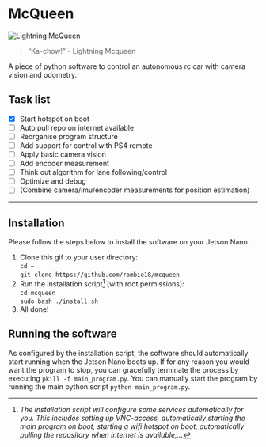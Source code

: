 # McQueen

![Lightning McQueen](https://media.tenor.com/UHy0nbKkmSYAAAAd/lightning-mcqueen-cars-movie.gif)

> “Ka-chow!” - Lightning Mcqueen

A piece of python software to control an autonomous rc car with camera vision and odometry.

## Task list

- [x] Start hotspot on boot
- [ ] Auto pull repo on internet available
- [ ] Reorganise program structure
- [ ] Add support for control with PS4 remote
- [ ] Apply basic camera vision
- [ ] Add encoder measurement
- [ ] Think out algorithm for lane following/control
- [ ] Optimize and debug
- [ ] (Combine camera/imu/encoder measurements for position estimation)
---

## Installation

Please follow the steps below to install the software on your Jetson Nano.

1. Clone this gif to your user directory:  
   `cd ~`  
   `git clone https://github.com/rombie18/mcqueen`
2. Run the installation script[^1] (with root permissions):  
   `cd mcqueen`  
   `sudo bash ./install.sh`
3. All done!

## Running the software

As configured by the installation script, the software should automatically start running when the Jetson Nano boots up. If for any reason you would want the program to stop, you can gracefully terminate the process by executing `pkill -f main_program.py`. You can manually start the program by running the main python script `python main_program.py`.

[^1]: _The installation script will configure some services automatically for you. This includes setting up VNC-access, automatically starting the main program on boot, starting a wifi hotspot on boot, automatically pulling the repository when internet is available,..._

